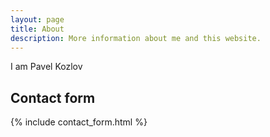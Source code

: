 ```yaml
---
layout: page
title: About
description: More information about me and this website.
---
```


I am Pavel Kozlov

## Contact form

{% include contact_form.html %}
